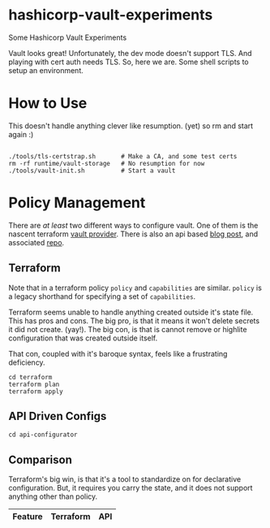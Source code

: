# hashicorp-vault-experiments
Some Hashicorp Vault Experiments

Vault looks great! Unfortunately, the dev mode doesn't support
TLS. And playing with cert auth needs TLS. So, here we are. Some
shell scripts to setup an environment.


# How to Use

This doesn't handle anything clever like resumption. (yet) so rm and
start again :)

```

./tools/tls-certstrap.sh       # Make a CA, and some test certs
rm -rf runtime/vault-storage   # No resumption for now
./tools/vault-init.sh          # Start a vault
```

# Policy Management

There are _at least_ two different ways to configure vault. One of
them is the nascent terraform
[vault provider](https://www.terraform.io/docs/providers/vault/index.html). There
is also an api based
[blog post](https://www.hashicorp.com/blog/codifying-vault-policies-and-configuration.html),
and associated
[repo](https://github.com/hashicorp/vault-provision-example).



## Terraform

Note that in a terraform policy `policy` and `capabilities` are
similar. `policy` is a legacy shorthand for specifying a set of
`capabilities`.

Terraform seems unable to handle anything created outside it's state
file. This has pros and cons. The big pro, is that it means it won't
delete secrets it did not create. (yay!). The big con, is that is
cannot remove or highlite configuration that was created outside
itself.

That con, coupled with it's baroque syntax, feels like a frustrating
deficiency.

```
cd terraform
terraform plan
terraform apply
```

## API Driven Configs

```
cd api-configurator
```

## Comparison

Terraform's big win, is that it's a tool to standardize on for
declarative configuration. But, it requires you carry the state, and
it does not support anything other than policy.

| Feature | Terraform | API |
| ------- | --------- | --- |
